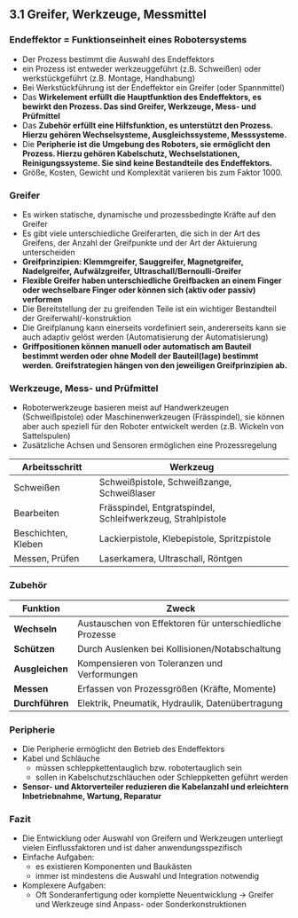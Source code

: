 ## 3.1 Greifer, Werkzeuge, Messmittel

### Endeffektor = Funktionseinheit eines Robotersystems

- Der Prozess bestimmt die Auswahl des Endeffektors
- ein Prozess ist entweder werkzeuggeführt (z.B. Schweißen) oder werkstückgeführt (z.B. Montage, Handhabung)
- Bei Werkstückführung ist der Endeffektor ein Greifer (oder Spannmittel)
- Das **Wirkelement erfüllt die Hauptfunktion des Endeffektors, es bewirkt den Prozess. Das sind Greifer, Werkzeuge, Mess- und Prüfmittel**
- Das **Zubehör erfüllt eine Hilfsfunktion, es unterstützt den Prozess. Hierzu gehören Wechselsysteme, Ausgleichssysteme, Messsysteme.**
- Die **Peripherie ist die Umgebung des Roboters, sie ermöglicht den Prozess. Hierzu gehören Kabelschutz, Wechselstationen, Reinigungssysteme. Sie sind keine Bestandteile des Endeffektors.**
- Größe, Kosten, Gewicht und Komplexität variieren bis zum Faktor 1000.

### Greifer

- Es wirken statische, dynamische und prozessbedingte Kräfte auf den Greifer
- Es gibt viele unterschiedliche Greiferarten, die sich in der Art des Greifens, der Anzahl der Greifpunkte und der Art der Aktuierung unterscheiden
- **Greifprinzipien: Klemmgreifer, Sauggreifer, Magnetgreifer, Nadelgreifer, Aufwälzgreifer, Ultraschall/Bernoulli-Greifer**
- **Flexible Greifer haben unterschiedliche Greifbacken an einem Finger oder wechselbare Finger oder können sich (aktiv oder passiv) verformen**
- Die Bereitstellung der zu greifenden Teile ist ein wichtiger Bestandteil der Greiferwahl/-konstruktion
- Die Greifplanung kann einerseits vordefiniert sein, andererseits kann sie auch adaptiv gelöst werden (Automatisierung der Automatisierung)
- **Griffpositionen können manuell oder automatisch am Bauteil bestimmt werden oder ohne Modell der Bauteil(lage) bestimmt werden. Greifstrategien hängen von den jeweiligen Greifprinzipien ab.**

### Werkzeuge, Mess- und Prüfmittel

- Roboterwerkzeuge basieren meist auf Handwerkzeugen (Schweißpistole) oder Maschinenwerkzeugen (Frässpindel), sie können aber auch speziell für den Roboter entwickelt werden (z.B. Wickeln von Sattelspulen)
- Zusätzliche Achsen und Sensoren ermöglichen eine Prozessregelung

| Arbeitsschritt | **Werkzeug** |
| --- | --- |
| Schweißen | Schweißpistole, Schweißzange, Schweißlaser |
| Bearbeiten | Frässpindel, Entgratspindel, Schleifwerkzeug, Strahlpistole |
| Beschichten, Kleben | Lackierpistole, Klebepistole, Spritzpistole |
| Messen, Prüfen | Laserkamera, Ultraschall, Röntgen |

### Zubehör

| **Funktion**    | **Zweck**                                                |
| --------------- | -------------------------------------------------------- |
| **Wechseln**    | Austauschen von Effektoren für unterschiedliche Prozesse |
| **Schützen**    | Durch Auslenken bei Kollisionen/Notabschaltung           |
| **Ausgleichen** | Kompensieren von Toleranzen und Verformungen             |
| **Messen**      | Erfassen von Prozessgrößen (Kräfte, Momente)             |
| **Durchführen** | Elektrik, Pneumatik, Hydraulik, Datenübertragung         |

### Peripherie

- Die Peripherie ermöglicht den Betrieb des Endeffektors
- Kabel und Schläuche
  - müssen schleppkettentauglich bzw. robotertauglich sein
  - sollen in Kabelschutzschläuchen oder Schleppketten geführt werden
- **Sensor- und Aktorverteiler reduzieren die Kabelanzahl und erleichtern Inbetriebnahme, Wartung, Reparatur**

### Fazit

- Die Entwicklung oder Auswahl von Greifern und Werkzeugen unterliegt vielen Einflussfaktoren und ist daher anwendungsspezifisch
- Einfache Aufgaben:
  - es existieren Komponenten und Baukästen
  - immer ist mindestens die Auswahl und Integration notwendig
- Komplexere Aufgaben:
  - Oft Sonderanfertigung oder komplette Neuentwicklung $\rightarrow$ Greifer und Werkzeuge sind Anpass- oder Sonderkonstruktionen
